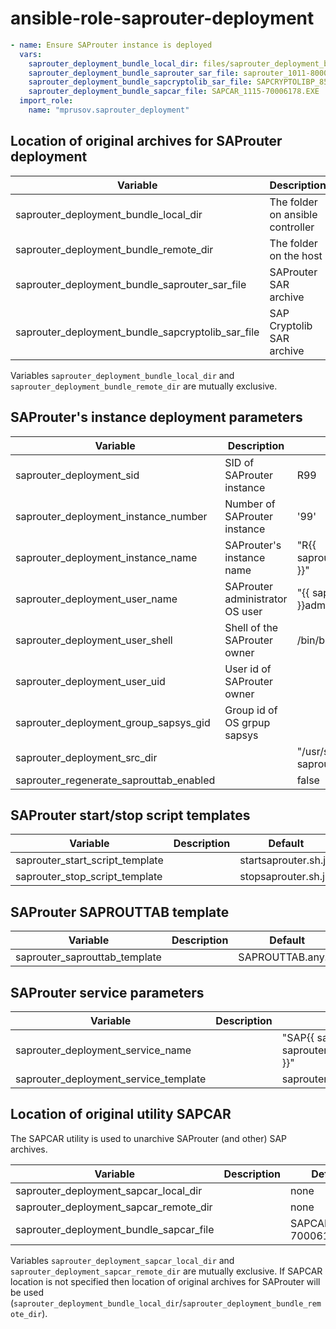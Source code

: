 ansible-role-saprouter-deployment
===

```yml
- name: Ensure SAProuter instance is deployed
  vars:
    saprouter_deployment_bundle_local_dir: files/saprouter_deployment_bundle
    saprouter_deployment_bundle_saprouter_sar_file: saprouter_1011-80003478.sar
    saprouter_deployment_bundle_sapcryptolib_sar_file: SAPCRYPTOLIBP_8544-20011697.SAR
    saprouter_deployment_bundle_sapcar_file: SAPCAR_1115-70006178.EXE
  import_role:
    name: "mprusov.saprouter_deployment"
```

Location of original archives for SAProuter deployment
---

| Variable | Description | Default |
| --- | --- | --- |
| saprouter_deployment_bundle_local_dir | The folder on ansible controller | files/saprouter_deployment_bundle |
| saprouter_deployment_bundle_remote_dir | The folder on the host | |
| saprouter_deployment_bundle_saprouter_sar_file | SAProuter SAR archive | saprouter_1011-80003478.sar |
| saprouter_deployment_bundle_sapcryptolib_sar_file | SAP Cryptolib SAR archive | SAPCRYPTOLIBP_8544-20011697.SAR |

Variables `saprouter_deployment_bundle_local_dir` and `saprouter_deployment_bundle_remote_dir` are mutually exclusive.

SAProuter's instance deployment parameters
---

| Variable | Description | Default |
| --- | --- | --- |
| saprouter_deployment_sid | SID of SAProuter instance | R99 |
| saprouter_deployment_instance_number | Number of SAProuter instance  | '99' |
| saprouter_deployment_instance_name | SAProuter's instance name | "R{{ saprouter_deployment_instance_number }}" |
| saprouter_deployment_user_name | SAProuter administrator OS user | "{{ saprouter_deployment_sid \| lower }}adm" |
| saprouter_deployment_user_shell | Shell of the SAProuter owner | /bin/bash |
| saprouter_deployment_user_uid | User id of SAProuter owner | |
| saprouter_deployment_group_sapsys_gid | Group id of OS grpup sapsys | |
| saprouter_deployment_src_dir | | "/usr/sap/src/{{ saprouter_deployment_sid }}" |
| saprouter_regenerate_saprouttab_enabled | | false |

SAProuter start/stop script templates
---

| Variable | Description | Default |
| --- | --- | --- |
| saprouter_start_script_template | | startsaprouter.sh.j2 |
| saprouter_stop_script_template | | stopsaprouter.sh.j2 |

SAProuter SAPROUTTAB template
---

| Variable | Description | Default |
| --- | --- | --- |
| saprouter_saprouttab_template | | SAPROUTTAB.any.j2 |

SAProuter service parameters
---

| Variable | Description | Default |
| --- | --- | --- |
| saprouter_deployment_service_name | | "SAP{{ saprouter_deployment_sid }}_{{ saprouter_deployment_instance_number }}" |
| saprouter_deployment_service_template | | saprouter_service.j2 |

Location of original utility SAPCAR
---

The SAPCAR utility is used to unarchive SAProuter (and other) SAP archives.

| Variable | Description | Default |
| --- | --- | --- |
| saprouter_deployment_sapcar_local_dir  | | none |
| saprouter_deployment_sapcar_remote_dir | | none |
| saprouter_deployment_bundle_sapcar_file       | | SAPCAR_1115-70006178.EXE |

Variables `saprouter_deployment_sapcar_local_dir` and `saprouter_deployment_sapcar_remote_dir` are mutually exclusive.
If SAPCAR location is not specified then location of original archives for SAProuter will be used
(`saprouter_deployment_bundle_local_dir`/`saprouter_deployment_bundle_remote_dir`).
